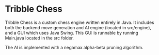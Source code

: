 # Tribble Chess

Tribble Chess is a custom chess engine written entirely in Java. It includes both the backend move generation and AI engine (located in src/engine), and a GUI which uses Java Swing. This GUI is runnable by running Main.java located in the src folder.

The AI is implemented with a negamax alpha-beta pruning algorithm.

